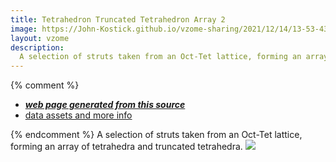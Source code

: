 ```yaml
---
title: Tetrahedron Truncated Tetrahedron Array 2
image: https://John-Kostick.github.io/vzome-sharing/2021/12/14/13-53-43-Tetrahedron-Truncated-Tetrahedron-Array-2/Tetrahedron-Truncated-Tetrahedron-Array-2.png
layout: vzome
description:
  A selection of struts taken from an Oct-Tet lattice, forming an array of tetrahedra and truncated tetrahedra.
---
```


{% comment %}
 - [***web page generated from this source***][post]
 - [data assets and more info][github]

[post]: <https://John-Kostick.github.io/vzome-sharing/2021/12/14/Tetrahedron-Truncated-Tetrahedron-Array-2-13-53-43.html>
[github]: <https://github.com/John-Kostick/vzome-sharing/tree/main/2021/12/14/13-53-43-Tetrahedron-Truncated-Tetrahedron-Array-2/>
{% endcomment %}
  A selection of struts taken from an Oct-Tet lattice, forming an array of tetrahedra and truncated tetrahedra.
<vzome-viewer style="width: 100%; height: 65vh;"
       src="https://John-Kostick.github.io/vzome-sharing/2021/12/14/13-53-43-Tetrahedron-Truncated-Tetrahedron-Array-2/Tetrahedron-Truncated-Tetrahedron-Array-2.vZome" >
  <img src="https://John-Kostick.github.io/vzome-sharing/2021/12/14/13-53-43-Tetrahedron-Truncated-Tetrahedron-Array-2/Tetrahedron-Truncated-Tetrahedron-Array-2.png" />
</vzome-viewer>
